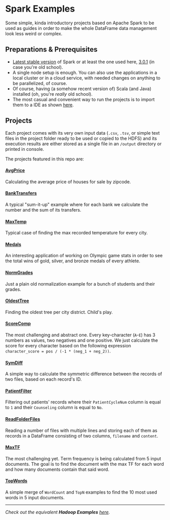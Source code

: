 # Spark Examples
Some simple, kinda introductory projects based on Apache Spark to be used as guides in order to make the whole DataFrame data management look less weird or complex.

## Preparations & Prerequisites
* [Latest stable version](https://spark.apache.org/docs/latest/) of Spark or at least the one used here, [3.0.1](https://spark.apache.org/docs/3.0.1/) (in case you're old school).
*  A single node setup is enough. You can also use the applications in a local cluster or in a cloud service, with needed changes on anything to be parallelized, of course.
* Of course, having (a somehow recent version of) Scala (and Java) installed (oh, you're _really_ old school). 
* The most casual and convenient way to run the projects is to import them to a IDE as shown [here](https://sparkbyexamples.com/spark/spark-setup-run-with-scala-intellij/).

## Projects
Each project comes with its very own input data (`.csv`, `.tsv`, or simple text files in the project folder ready to be used or copied to the HDFS) and its execution results are either stored as a single file in an `/output` directory or printed in console.

The projects featured in this repo are:

#### [AvgPrice](https://github.com/Coursal/Spark-Examples/tree/main/AvgPrice)
Calculating the average price of houses for sale by zipcode.

#### [BankTransfers](https://github.com/Coursal/Spark-Examples/tree/main/BankTransfers)
A typical "sum-it-up" example where for each bank we calculate the number and the sum of its transfers.

#### [MaxTemp](https://github.com/Coursal/Spark-Examples/tree/main/MaxTemp)
Typical case of finding the max recorded temperature for every city.

#### [Medals](https://github.com/Coursal/Spark-Examples/tree/main/Medals)
An interesting application of working on Olympic game stats in order to see the total wins of gold, silver, and bronze medals of every athlete.

#### [NormGrades](https://github.com/Coursal/Spark-Examples/tree/main/NormGrades)
Just a plain old normalization example for a bunch of students and their grades.

#### [OldestTree](https://github.com/Coursal/Spark-Examples/tree/main/OldestTree)
Finding the oldest tree per city district. Child's play.

#### [ScoreComp](https://github.com/Coursal/Spark-Examples/tree/main/ScoreComp)
The most challenging and abstract one. Every key-character (`A`-`E`) has 3 numbers as values, two negatives and one positive. We just calculate the score for every character based on the following expression `character_score = pos / (-1 * (neg_1 + neg_2))`.

#### [SymDiff](https://github.com/Coursal/Spark-Examples/tree/main/SymDiff)
A simple way to calculate the symmetric difference between the records of two files, based on each record's ID.

#### [PatientFilter](https://github.com/Coursal/Spark-Examples/tree/main/PatientFilter)
Filtering out patients' records where their `PatientCycleNum` column is equal to `1` and their `Counseling` column is equal to `No`.

#### [ReadFolderFiles](https://github.com/Coursal/Spark-Examples/tree/main/ReadFolderFiles)
Reading a number of files with multiple lines and storing each of them as records in a DataFrame consisting of two columns, `filename` and `content`.

#### [MaxTF](https://github.com/Coursal/Spark-Examples/tree/main/MaxTF)
The most challenging yet. Τerm frequency is being calculated from 5 input documents. The goal is to find the document with the max TF for each word and how many documents contain that said word.


#### [TopWords](https://github.com/Coursal/Spark-Examples/tree/main/TopWords)
A simple merge of `WordCount` and `TopN` examples to find the 10 most used words in 5 input documents.

---

_Check out the equivalent **Hadoop Examples** [here](https://github.com/Coursal/Hadoop-Examples)._
